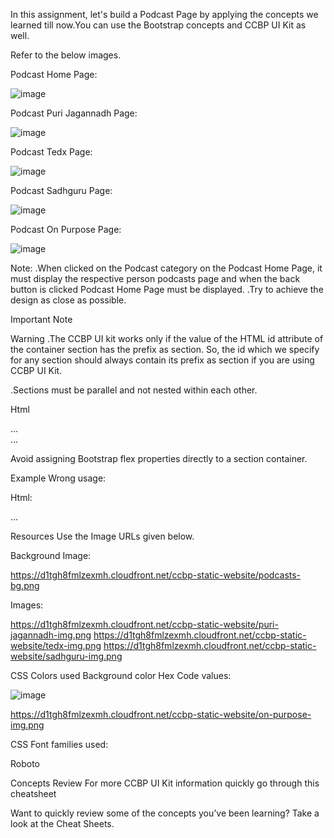 In this assignment, let's build a Podcast Page by applying the concepts we learned till now.You can use the Bootstrap concepts and CCBP UI Kit as well.

Refer to the below images.

Podcast Home Page:

![image](https://github.com/bukka5sandhya/PodcastPage/assets/133884532/9f3be140-2eef-4863-a33b-b228fd9d4482)

Podcast Puri Jagannadh Page:

![image](https://github.com/bukka5sandhya/PodcastPage/assets/133884532/2503c998-4cbb-418c-8cbb-6ffba630e0ae)

Podcast Tedx Page:

![image](https://github.com/bukka5sandhya/PodcastPage/assets/133884532/a8c7acd6-78ce-491d-9e57-58ff2b76490d)

Podcast Sadhguru Page:

![image](https://github.com/bukka5sandhya/PodcastPage/assets/133884532/95348da5-f96a-42c0-b4a0-e4ac31536cb7)

Podcast On Purpose Page:

![image](https://github.com/bukka5sandhya/PodcastPage/assets/133884532/03d83475-c7f2-4ede-b1b7-4484a6ac87d2)


Note:
.When clicked on the Podcast category on the Podcast Home Page, it must display the respective person podcasts page and when the back button is clicked Podcast Home Page must be displayed.
.Try to achieve the design as close as possible.

Important Note

Warning
.The CCBP UI kit works only if the value of the HTML id attribute of the container section has the prefix as section. So, the id which we specify for any section should always contain its prefix as section if you are using CCBP UI Kit.

.Sections must be parallel and not nested within each other.

Html
<div id="sectionHomePage">...</div>
<div id="sectionConferencePage">...</div>

Avoid assigning Bootstrap flex properties directly to a section container.

Example
Wrong usage:

Html:
<div id="sectionHomepage" class="d-flex">
  ...
</div>

Resources
Use the Image URLs given below.

Background Image: 

https://d1tgh8fmlzexmh.cloudfront.net/ccbp-static-website/podcasts-bg.png

Images:

https://d1tgh8fmlzexmh.cloudfront.net/ccbp-static-website/puri-jagannadh-img.png
https://d1tgh8fmlzexmh.cloudfront.net/ccbp-static-website/tedx-img.png
https://d1tgh8fmlzexmh.cloudfront.net/ccbp-static-website/sadhguru-img.png

CSS Colors used
Background color Hex Code values:

![image](https://github.com/bukka5sandhya/PodcastPage/assets/133884532/d511c098-ab33-423d-9e85-68d58fe0daf6)

https://d1tgh8fmlzexmh.cloudfront.net/ccbp-static-website/on-purpose-img.png


CSS Font families used:

Roboto

Concepts Review
For more CCBP UI Kit information quickly go through this cheatsheet

Want to quickly review some of the concepts you’ve been learning? Take a look at the Cheat Sheets.
